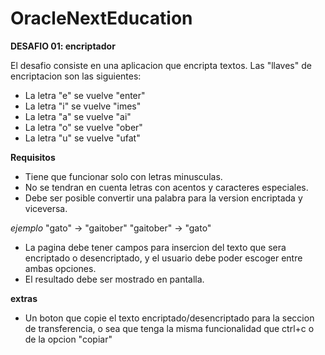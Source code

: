 # OracleNextEducation 
**DESAFIO 01: encriptador**

El desafio consiste en una aplicacion que encripta textos.
Las "llaves" de encriptacion son las siguientes:
+ La letra "e" se vuelve "enter"
+ La letra "i" se vuelve "imes"
+ La letra "a" se vuelve "ai"
+ La letra "o" se vuelve "ober"
+ La letra "u" se vuelve "ufat"

**Requisitos**
+ Tiene que funcionar solo con letras minusculas.
+ No se tendran en cuenta letras con acentos y caracteres especiales.
+ Debe ser posible convertir una palabra para la version encriptada y viceversa.

*ejemplo*
"gato" -> "gaitober"
"gaitober" -> "gato"

+ La pagina debe tener campos para insercion del texto que sera encriptado o desencriptado, y el usuario debe poder escoger entre ambas opciones.
+ El resultado debe ser mostrado en pantalla.

**extras**
+ Un boton que copie el texto encriptado/desencriptado para la seccion de transferencia, o sea que tenga la misma funcionalidad que ctrl+c o de la opcion "copiar"
